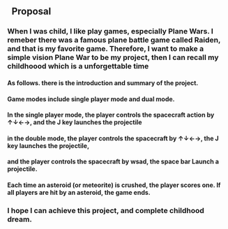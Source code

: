 ## &nbsp; **Proposal**
### When I was child, I like play games, especially Plane Wars. I remeber there was a famous plane battle game called Raiden, and that is my favorite game. Therefore, I want to make a simple vision Plane War to be my project, then I can recall my childhoood which is a   unforgettable time<br> 
#### As follows. there is the introduction and summary of the project.<br>
#### Game modes include single player mode and dual mode.<br>
#### In the single player mode, the player controls the spacecraft action by ↑↓←→, and the J key launches the projectile<br>
#### in the double mode, the player controls the spacecraft by ↑↓←→, the J key launches the projectile,<br>
#### and the player controls the spacecraft by wsad, the space bar Launch a projectile.<br>
#### Each time an asteroid (or meteorite) is crushed, the player scores one. If all players are hit by an asteroid, the game ends.<br>
### I hope I can achieve this project, and complete childhood dream.


